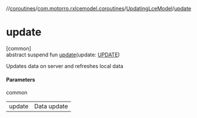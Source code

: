 //[coroutines](../../../index.md)/[com.motorro.rxlcemodel.coroutines](../index.md)/[UpdatingLceModel](index.md)/[update](update.md)

# update

[common]\
abstract suspend fun [update](update.md)(update: [UPDATE](index.md))

Updates data on server and refreshes local data

#### Parameters

common

| | |
|---|---|
| update | Data update |
